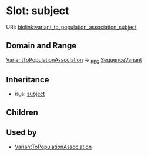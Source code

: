 # Slot: subject




URI: [biolink:variant_to_population_association_subject](https://w3id.org/biolink/vocab/variant_to_population_association_subject)
## Domain and Range

[VariantToPopulationAssociation](VariantToPopulationAssociation.md) ->  <sub>REQ</sub> [SequenceVariant](SequenceVariant.md)
## Inheritance

 *  is_a: [subject](subject.md)
## Children

## Used by

 * [VariantToPopulationAssociation](VariantToPopulationAssociation.md)
